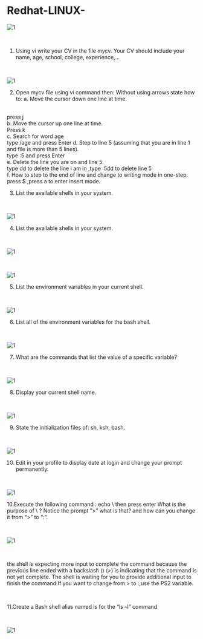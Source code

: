 # Redhat-LINUX-
![1](https://www.redhat.com/themes/custom/rhdc/img/red-hat-social-share.jpg)
<html></br></html>

1. Using vi write your CV in the file mycv. Your CV should include your name, age, school,
college, experience,...
<html></br></html>

![1](https://github.com/NooranTarek/RedhatLinux/blob/main/lab3/lab3_q1.png?raw=true)

2. Open mycv file using vi command then: Without using arrows state how to:
a. Move the cursor down one line at time.
<html></br></html>
press j
<html></br></html>
b. Move the cursor up one line at time.
<html></br></html>
Press k
<html></br></html>
c. Search for word age
<html></br></html>
type /age and press Enter
d. Step to line 5 (assuming that you are in line 1 and file is more than 5 lines).
<html></br></html>
type :5 and press Enter
<html></br></html>
e. Delete the line you are on and line 5.
<html></br></html>
type dd to delete the line i am in ,type :5dd to delete line 5
<html></br></html>
f. How to step to the end of line and change to writing mode in one-step.
<html></br></html>
press $ ,press a to enter insert mode.
<html></br></html>


3. List the available shells in your system.
<html></br></html>

![1]( https://github.com/NooranTarek/RedhatLinux/blob/main/lab3/lab3_q3.png?raw=true)

4. List the available shells in your system.
<html></br></html>

![1]( https://github.com/NooranTarek/RedhatLinux/blob/main/lab3/lab3_q4.1.png?raw=true)
<html></br></html>

![1](  https://github.com/NooranTarek/RedhatLinux/blob/main/lab3/lab3_q4.2.png?raw=true)

5. List the environment variables in your current shell.
<html></br></html>

![1](https://www.redhat.com/themes/custom/rhdc/img/red-hat-social-share.jpg)

6. List all of the environment variables for the bash shell.
<html></br></html>

![1]( https://github.com/NooranTarek/RedhatLinux/blob/main/lab3/lab3_q6.png?raw=true)


7. What are the commands that list the value of a specific variable?
<html></br></html>

![1](  https://github.com/NooranTarek/RedhatLinux/blob/main/lab3/lab3_q7.png?raw=true)


8. Display your current shell name.
<html></br></html>

![1](https://www.redhat.com/themes/custom/rhdc/img/red-hat-social-share.jpg)


9. State the initialization files of: sh, ksh, bash.
<html></br></html>

![1](https://www.redhat.com/themes/custom/rhdc/img/red-hat-social-share.jpg)

10. Edit in your profile to display date at login and change your prompt permanently.
<html></br></html>

![1]( https://github.com/NooranTarek/RedhatLinux/blob/main/lab3/lab3_q3.png?raw=true)

10.Execute the following command :
echo \ then press enter
What is the purpose of \ ?
Notice the prompt ”>” what is that? and how can you change it from “>” to “:”.
<html></br></html>

![1](https://github.com/NooranTarek/RedhatLinux/blob/main/lab3/lab3_q10.2.png?raw=true)

<html></br></html>

the shell is expecting more input to complete the command because the previous line ended with a backslash (\)
(>) is indicating that the command is not yet complete. The shell is waiting for you to provide additional 
input to finish the command.If you want to change from > to :,use the PS2 variable.

 <html></br></html>

11.Create a Bash shell alias named ls for the “ls –l” command
<html></br></html>

![1]( https://github.com/NooranTarek/RedhatLinux/blob/main/lab3/lab3_q11.png?raw=true)

